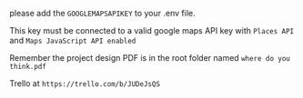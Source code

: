 please add the `GOOGLEMAPSAPIKEY` to your .env file.

This key must be connected to a valid google maps API key with `Places API` and `Maps JavaScript API enabled`

Remember the project design PDF is in the root folder named `where do you think.pdf`

Trello at `https://trello.com/b/JUDeJsQS`